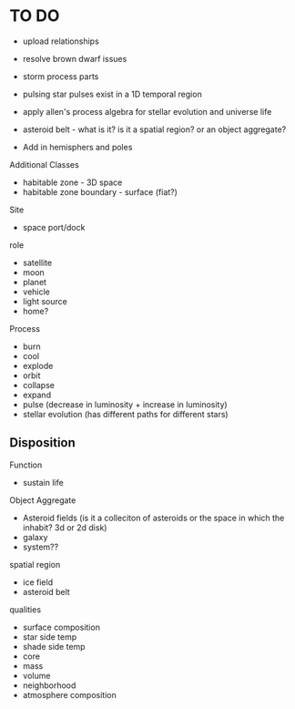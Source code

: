 # TO DO

- upload relationships
- resolve brown dwarf issues
- storm process parts 
- pulsing star pulses exist in a 1D temporal region
- apply allen's process algebra for stellar evolution and universe life
- asteroid belt - what is it? is it a spatial region? or an object aggregate?


- Add in hemisphers and poles

Additional Classes
- habitable zone - 3D space
- habitable zone boundary - surface (fiat?)

Site
- space port/dock

role
- satellite
- moon
- planet
- vehicle
- light source
- home?

Process
- burn
- cool
- explode
- orbit
- collapse
- expand
- pulse (decrease in luminosity + increase in luminosity)
- stellar evolution (has different paths for different stars)

Disposition
- 

Function
- sustain life

Object Aggregate
- Asteroid fields (is it a colleciton of asteroids or the space in which the inhabit? 3d or 2d disk)
- galaxy
- system??

spatial region
- ice field
- asteroid belt

qualities
- surface composition
- star side temp
- shade side temp
- core
- mass
- volume
- neighborhood
- atmosphere composition